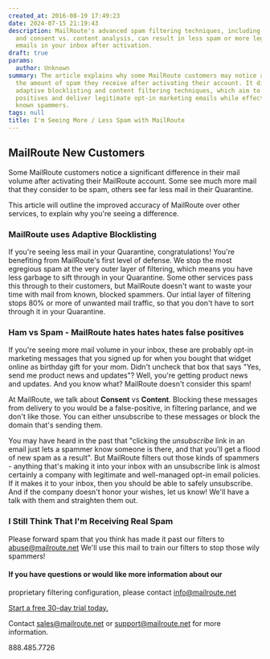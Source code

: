 ```yaml
---
created_at: 2016-08-19 17:49:23
date: 2024-07-15 21:19:43
description: MailRoute's advanced spam filtering techniques, including adaptive blocklisting
  and consent vs. content analysis, can result in less spam or more legitimate marketing
  emails in your inbox after activation.
draft: true
params:
  author: Unknown
summary: The article explains why some MailRoute customers may notice a change in
  the amount of spam they receive after activating their account. It discusses MailRoute's
  adaptive blocklisting and content filtering techniques, which aim to reduce false
  positives and deliver legitimate opt-in marketing emails while effectively blocking
  known spammers.
tags: null
title: I'm Seeing More / Less Spam with MailRoute
---
```



## MailRoute New Customers

Some MailRoute customers notice a significant difference in their mail volume
after activating their MailRoute account. Some see much more mail that they
consider to be spam, others see far less mail in their Quarantine.

This article will outline the improved accuracy of MailRoute over other
services, to explain why you're seeing a difference.

### MailRoute uses Adaptive Blocklisting

If you're seeing less mail in your Quarantine, congratulations! You're
benefiting from MailRoute's first level of defense. We stop the most egregious
spam at the very outer layer of filtering, which means you have less garbage
to sift through in your Quarantine. Some other services pass this through to
their customers, but MailRoute doesn't want to waste your time with mail from
known, blocked spammers. Our intial layer of filtering stops 80% or more of
unwanted mail traffic, so that you don't have to sort through it in your
Quarantine.

### Ham vs Spam - MailRoute **hates hates hates** false positives

If you're seeing more mail volume in your inbox, these are probably opt-in
marketing messages that you signed up for when you bought that widget online
as birthday gift for your mom. Didn't uncheck that box that says "Yes, send me
product news and updates"? Well, you're getting product news and updates. And
you know what? MailRoute doesn't consider this spam!

At MailRoute, we talk about **Consent** vs **Content**. Blocking these
messages from delivery to you would be a false-positive, in filtering
parlance, and we don't like those. You can either unsubscribe to these
messages or block the domain that's sending them.

You may have heard in the past that "clicking the _unsubscribe_ link in an
email just lets a spammer know someone is there, and that you'll get a flood
of new spam as a result". But MailRoute filters out those kinds of spammers -
anything that's making it into your inbox with an unsubscribe link is almost
certainly a company with legitimate and well-managed opt-in email policies. If
it makes it to your inbox, then you should be able to safely unsubscribe. And
if the company doesn't honor your wishes, let us know! We'll have a talk with
them and straighten them out.

### I Still Think That I'm Receiving Real Spam

Please forward spam that you think has made it past our filters to
[abuse@mailroute.net](mailto:abuse@mailroute.net) We'll use this mail to train
our filters to stop those wily spammers!

#### If you have questions or would like more information about our
proprietary filtering configuration, please contact
[info@mailroute.net](mailto:info@mailroute.net)

[Start a free 30-day trial today.](http://mailroute.net/signup.html)

Contact [sales@mailroute.net](mailto:sales@mailroute.net) or
[support@mailroute.net](mailto:support@mailroute.net) for more information.

888.485.7726

